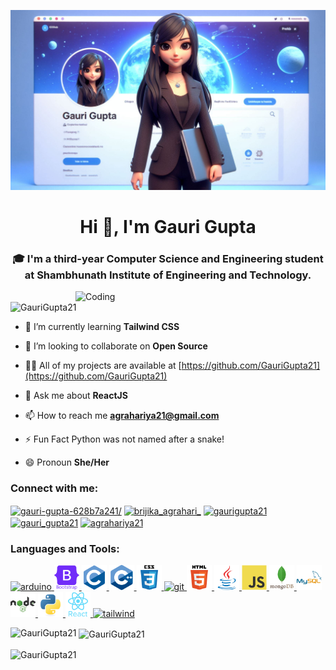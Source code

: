 ![MasterHead](gauri-gupta-illustration.png)
<h1 align="center">Hi 👋, I'm Gauri Gupta</h1>
<h3 align="center">🎓 I'm a third-year Computer Science and Engineering student at Shambhunath Institute of Engineering and Technology.</h3>
<img align="right" alt="Coding" width="400" src="https://user-images.githubusercontent.com/74038190/225813708-98b745f2-7d22-48cf-9150-083f1b00d6c9.gif">

<p align="left"> <img src="https://komarev.com/ghpvc/?username=GauriGupta21&label=Profile%20views&color=0e75b6&style=flat" alt="GauriGupta21" /> </p>


- 🌱 I’m currently learning **Tailwind CSS**

- 👯 I’m looking to collaborate on **Open Source**

- 👨‍💻 All of my projects are available at [https://github.com/GauriGupta21](https://github.com/GauriGupta21)

- 💬 Ask me about **ReactJS**

- 📫 How to reach me **agrahariya21@gmail.com**

- ⚡ Fun Fact Python was not named after a snake!

- 😄 Pronoun **She/Her**

<h3 align="left">Connect with me:</h3>
<p align="left">
<a href="https://www.linkedin.com/in/gauri-gupta-628b7a241/" target="blank"><img align="center" src="https://raw.githubusercontent.com/rahuldkjain/github-profile-readme-generator/master/src/images/icons/Social/linked-in-alt.svg" alt="gauri-gupta-628b7a241/" height="30" width="40" /></a>
<a href="https://www.instagram.com/brijika_agrahari_?igsh=czN6NTFkb3V6eGN0" target="blank"><img align="center" src="https://raw.githubusercontent.com/rahuldkjain/github-profile-readme-generator/master/src/images/icons/Social/instagram.svg" alt="brijika_agrahari_" height="30" width="40" /></a>
<a href="https://www.codechef.com/users/gaurigupta21" target="blank"><img align="center" src="https://cdn.jsdelivr.net/npm/simple-icons@3.1.0/icons/codechef.svg" alt="gaurigupta21" height="30" width="40" /></a>
<!--<a href="https://www.hackerrank.com/gaurigupta21" target="blank"><img align="center" src="https://raw.githubusercontent.com/rahuldkjain/github-profile-readme-generator/master/src/images/icons/Social/hackerrank.svg" alt="gaurigupta21" height="30" width="40" /></a>-->
<a href="https://www.leetcode.com/gauri_gupta21" target="blank"><img align="center" src="https://raw.githubusercontent.com/rahuldkjain/github-profile-readme-generator/master/src/images/icons/Social/leet-code.svg" alt="gauri_gupta21" height="30" width="40" /></a>
<a href="https://auth.geeksforgeeks.org/user/agrahariya21" target="blank"><img align="center" src="https://raw.githubusercontent.com/rahuldkjain/github-profile-readme-generator/master/src/images/icons/Social/geeks-for-geeks.svg" alt="agrahariya21" height="30" width="40" /></a>
</p>

<h3 align="left">Languages and Tools:</h3>
<p align="left"> <a href="https://www.arduino.cc/" target="_blank" rel="noreferrer"> <img src="https://cdn.worldvectorlogo.com/logos/arduino-1.svg" alt="arduino" width="40" height="40"/> </a> <a href="https://getbootstrap.com" target="_blank" rel="noreferrer"> <img src="https://raw.githubusercontent.com/devicons/devicon/master/icons/bootstrap/bootstrap-plain-wordmark.svg" alt="bootstrap" width="40" height="40"/> </a> <a href="https://www.cprogramming.com/" target="_blank" rel="noreferrer"> <img src="https://raw.githubusercontent.com/devicons/devicon/master/icons/c/c-original.svg" alt="c" width="40" height="40"/> </a> <a href="https://www.w3schools.com/cpp/" target="_blank" rel="noreferrer"> <img src="https://raw.githubusercontent.com/devicons/devicon/master/icons/cplusplus/cplusplus-original.svg" alt="cplusplus" width="40" height="40"/> </a> <a href="https://www.w3schools.com/css/" target="_blank" rel="noreferrer"> <img src="https://raw.githubusercontent.com/devicons/devicon/master/icons/css3/css3-original-wordmark.svg" alt="css3" width="40" height="40"/> </a> <a href="https://git-scm.com/" target="_blank" rel="noreferrer"> <img src="https://www.vectorlogo.zone/logos/git-scm/git-scm-icon.svg" alt="git" width="40" height="40"/> </a> <a href="https://www.w3.org/html/" target="_blank" rel="noreferrer"> <img src="https://raw.githubusercontent.com/devicons/devicon/master/icons/html5/html5-original-wordmark.svg" alt="html5" width="40" height="40"/> </a> <a href="https://www.java.com" target="_blank" rel="noreferrer"> <img src="https://raw.githubusercontent.com/devicons/devicon/master/icons/java/java-original.svg" alt="java" width="40" height="40"/> </a> <a href="https://developer.mozilla.org/en-US/docs/Web/JavaScript" target="_blank" rel="noreferrer"> <img src="https://raw.githubusercontent.com/devicons/devicon/master/icons/javascript/javascript-original.svg" alt="javascript" width="40" height="40"/> </a> <a href="https://www.mongodb.com/" target="_blank" rel="noreferrer"> <img src="https://raw.githubusercontent.com/devicons/devicon/master/icons/mongodb/mongodb-original-wordmark.svg" alt="mongodb" width="40" height="40"/> </a> <a href="https://www.mysql.com/" target="_blank" rel="noreferrer"> <img src="https://raw.githubusercontent.com/devicons/devicon/master/icons/mysql/mysql-original-wordmark.svg" alt="mysql" width="40" height="40"/> </a> <a href="https://nodejs.org" target="_blank" rel="noreferrer"> <img src="https://raw.githubusercontent.com/devicons/devicon/master/icons/nodejs/nodejs-original-wordmark.svg" alt="nodejs" width="40" height="40"/> </a> <a href="https://www.python.org" target="_blank" rel="noreferrer"> <img src="https://raw.githubusercontent.com/devicons/devicon/master/icons/python/python-original.svg" alt="python" width="40" height="40"/> </a> <a href="https://reactjs.org/" target="_blank" rel="noreferrer"> <img src="https://raw.githubusercontent.com/devicons/devicon/master/icons/react/react-original-wordmark.svg" alt="react" width="40" height="40"/> </a> <a href="https://tailwindcss.com/" target="_blank" rel="noreferrer"> <img src="https://www.vectorlogo.zone/logos/tailwindcss/tailwindcss-icon.svg" alt="tailwind" width="40" height="40"/> </a> </p>

<p><img align="left" src="https://github-readme-stats.vercel.app/api/top-langs?username=GauriGupta21&show_icons=true&locale=en&layout=compact" alt="GauriGupta21" /></p>

<p>&nbsp;<img align="center" src="https://github-readme-stats.vercel.app/api?username=GauriGupta21&show_icons=true&locale=en" alt="GauriGupta21" /></p>

<p><img align="center" src="https://github-readme-streak-stats.herokuapp.com/?user=GauriGupta21&" alt="GauriGupta21" /></p>
